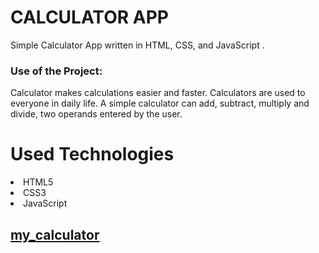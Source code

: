 <h1>CALCULATOR APP</h1>
<p>Simple Calculator App written in HTML, CSS, and JavaScript .</p>
<h3>Use of the Project:</h3>
<p>Calculator makes calculations easier and faster. Calculators are used to everyone in daily life. A simple calculator can add, subtract, multiply and divide, two operands entered by the user.</p>
<h1>Used Technologies</h1>
<li>HTML5</li>
<li>CSS3</li>
<li>JavaScript</li>
<h2><a href="easycalculator.surge.sh">my_calculator</a></h2>
